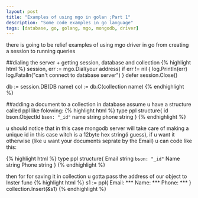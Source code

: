 ```yaml
---
layout: post
title: "Examples of using mgo in golan ;Part 1"
description: "Some code examples in go language"
tags: [database, go, golang, mgo, mongodb, driver]
---
```


there is going to be relief examples of using mgo driver in go from creating a session
to running queries

##dialing the server + getting session, database and collection
{% highlight html %}
session, err := mgo.Dial(your address)
if err != nil {
  log.Println(err)
  log.Fatalln("can't connect to database server")
}
defer session.Close()

db := session.DB(DB name)
col := db.C(collection name)
{% endhighlight %}


##adding a document to a collection in database
assume u have a structure called ppl like folowing:
{% highlight html %}
type ppl structure{
  id    bson.ObjectId `bson: "_id"`
  name  string
  phone string
}
{% endhighlight %}

u should notice that in this case mongodb server will take care of making a unique id
in this case witch is a 12byte hex string(i guess), if u want it otherwise (like u want your documents
  seprate by the Email) u can code like this:

{% highlight html %}
type ppl structure{
  Email string  `bson: "_id"`
  Name  string
  Phone string
}
{% endhighlight %}

then for for saving it in collection u gotta pass the address of our object to Inster
func
{% highlight html %}
s1 := ppl{
  Email: ***
  Name:  ***
  Phone: ***
}
collection.Insert(&s1)
{% endhighlight %}
